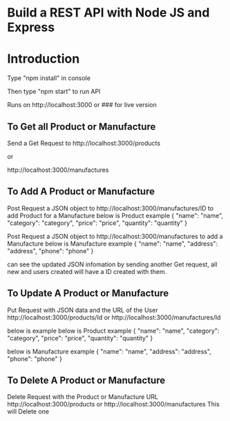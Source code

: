# Build a REST API with Node JS and Express

# Introduction
Type "npm install" in console

Then type "npm start" to run API

Runs on http://localhost:3000 or ### for live version

## To Get all Product or Manufacture
Send a Get Request to
http://localhost:3000/products

or

http://localhost:3000/manufactures

## To Add A Product or Manufacture
Post Request a JSON object to http://localhost:3000/manufactures/ID to add Product for a Manufacture
below is Product example
{
    "name": "name",
    "category": "category",
    "price": "price",
    "quantity": "quantity"
}


Post Request a JSON object to http://localhost:3000/manufactures to add a Manufacture
below is Manufacture example
{
    "name": "name",
    "address": "address",
    "phone": "phone"
}


can see the updated JSON infomation by sending another Get request,
all new and users created will have a ID created with them.

## To Update A Product or Manufacture
Put Request with JSON data and the URL of the User 
http://localhost:3000/products/Id or http://localhost:3000/manufactures/Id

below is example
below is Product example
{
    "name": "name",
    "category": "category",
    "price": "price",
    "quantity": "quantity"
}

below is Manufacture example
{
    "name": "name",
    "address": "address",
    "phone": "phone"
}

## To Delete A Product or Manufacture
Delete Request with the Product or Manufacture URL
http://localhost:3000/products or http://localhost:3000/manufactures
This will Delete one
